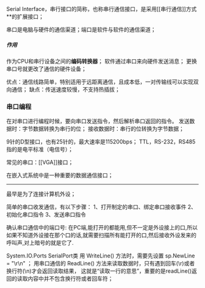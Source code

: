 Serial Interface，串行接口的简称，也称串行通信接口，是采用[[串行通信]]方式**的扩展接口；

串口是电脑与硬件的通信渠道；端口是软件与软件的通信渠道；

##### 作用
作为CPU和串行设备之间的**编码转换器**；
软件通过串口来向硬件发送消息；
更换串口号就更改了通信的硬件设备；

优点：通信线路简单，特别适用于远距离通信，且成本低，一对传输线可以实现双向通信；
缺点：传送速度较慢，不支持热插拔；
### 串口编程
在对串口进行编程时候，要向串口发送指令，然后解析串口返回的指令。
发送数据时：字节数据转换为串行的位；
接收数据时：串行的位转换为字节数据；

9针的D型接口，也有25针的，最大速率是115200bps；
TTL，RS-232，RS485指的是电平标准（电信号）；

常见的串口：[[VGA]]接口；


在嵌入式系统中是一种重要的数据通信接口；
***
最早是为了连接计算机外设；

简单的串口收发通信，有以下步骤：
1、打开制定的串口、绑定串口接收事件
2、初始化串口指令
3、发送串口指令



确认串口通信中的端口号:
在PC端,能打开的都能用,但不一定是外设接上的口,所以如果不知道外设接在那个口的话,就需要扫描所有能打开的口,然后接收外设发来的呼叫声,对上暗号的就是它了.


System.IO.Ports
SerialPort类
用 WriteLine() 方法时，需要先设置 sp.NewLine = "\r\n" ；
用串口通信的 ReadLine() 方法来读取数据时，只有遇到回车(\r)或者换行符(\n)才会返回读取结果， 这就是“读取一行的意思”，重要的是readLine()返回的读取内容中并不包含换行符或者回车符；